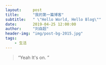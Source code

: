 ```yaml
---
layout:     post
title:      "我的第一篇博客"
subtitle:   " \"Hello World, Hello Blog\""
date:       2019-04-25 12:00:00
author:     "刘自超"
header-img: "img/post-bg-2015.jpg"
tags:
    - 生活
---
```


> “Yeah It's on. ”


